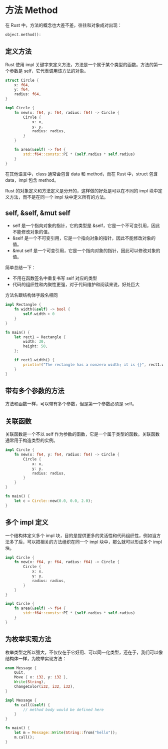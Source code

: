 # 方法 Method

在 Rust 中，方法的概念也大差不差，往往和对象成对出现：

```rust
object.method():
```

## 定义方法

Rust 使用 impl 关键字来定义方法，方法是一个属于某个类型的函数。方法的第一个参数是 self，它代表调用该方法的对象。

```rust
struct Circle {
    x: f64,
    y: f64,
    radius: f64,
}

impl Circle {
    fn new(x: f64, y: f64, radius: f64) -> Circle {
        Cirvle {
            x: x,
            y: y,
            radius: radius,
        }
    }

    fn area(&self) -> f64 {
        std::f64::consts::PI * (self.radius * self.radius)
    }
}
```

在其他语言中，class 通常会包含 data 和 method，而在 Rust 中，struct 包含 data，impl 包含 method。

Rust 的对象定义和方法定义是分开的，这样做的好处是可以在不同的 impl 块中定义方法，而不是在同一个 impl 块中定义所有的方法。

## self, &self, &mut self

- self 是一个指向对象的指针，它的类型是 &self，它是一个不可变引用，因此不能修改对象的值。
- &self 是一个不可变引用，它是一个指向对象的指针，因此不能修改对象的值。
- &mut self 是一个可变引用，它是一个指向对象的指针，因此可以修改对象的值。

简单总结一下：

- 不用在函数签名中重复书写 self 对应的类型
- 代码的组织性和内聚性更强，对于代码维护和阅读来说，好处巨大

方法名跟结构体字段名相同

```rust
impl Rectangle {
    fn width(&self) -> bool {
        self.width > 0
    }
}

fn main() {
    let rect1 = Rectangle {
        width: 30,
        height: 50,
    };

    if rect1.width() {
        println!("The rectangle has a nonzero width; it is {}", rect1.width);
    }
}
```

## 带有多个参数的方法

方法和函数一样，可以带有多个参数，但是第一个参数必须是 self。

## 关联函数

关联函数是一个不以 self 作为参数的函数，它是一个属于类型的函数。关联函数通常用于构造类型的实例。

```rust
impl Circle {
    fn new(x: f64, y: f64, radius: f64) -> Circle {
        Circle {
            x: x,
            y: y,
            radius: radius,
        }
    }
}

fn main() {
    let c = Circle::new(0.0, 0.0, 2.0);
}
```

## 多个 impl 定义

一个结构体定义多个 impl 块，目的是提供更多的灵活性和代码组织性，例如当方法多了后，可以把相关的方法组织在同一个 impl 块中，那么就可以形成多个 impl 块。

```rust
impl Circle {
    fn new(x: f64, y: f64, radius: f64) -> Circle {
        Circle {
            x: x,
            y: y,
            radius: radius,
        }
    }
}

impl Circle {
    fn area(&self) -> f64 {
        std::f64::consts::PI * (self.radius * self.radius)
    }
}
```

## 为枚举实现方法

枚举类型之所以强大，不仅仅在于它好用、可以同一化类型，还在于，我们可以像结构体一样，为枚举实现方法：

```rust
enum Message {
    Quit,
    Move { x: i32, y: i32 },
    Write(String),
    ChangeColor(i32, i32, i32),
}

impl Message {
    fn call(&self) {
        // method body would be defined here
    }
}

fn main() {
    let m = Message::Write(String::from("hello"));
    m.call();
}
```